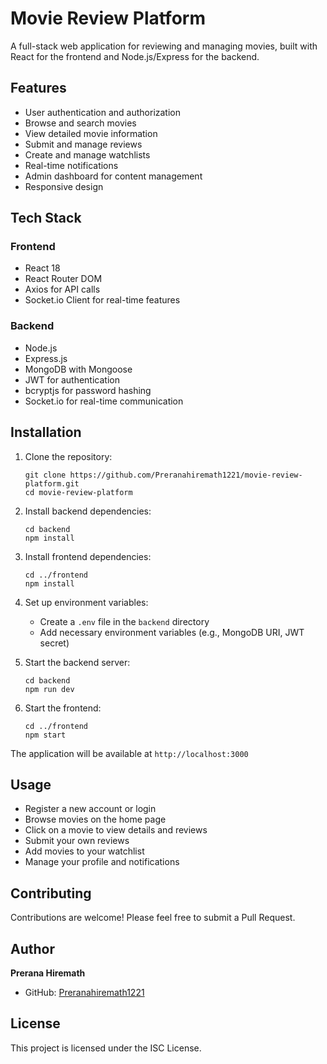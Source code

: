 # Movie Review Platform

A full-stack web application for reviewing and managing movies, built with React for the frontend and Node.js/Express for the backend.

## Features

- User authentication and authorization
- Browse and search movies
- View detailed movie information
- Submit and manage reviews
- Create and manage watchlists
- Real-time notifications
- Admin dashboard for content management
- Responsive design

## Tech Stack

### Frontend
- React 18
- React Router DOM
- Axios for API calls
- Socket.io Client for real-time features

### Backend
- Node.js
- Express.js
- MongoDB with Mongoose
- JWT for authentication
- bcryptjs for password hashing
- Socket.io for real-time communication

## Installation

1. Clone the repository:
   ```
   git clone https://github.com/Preranahiremath1221/movie-review-platform.git
   cd movie-review-platform
   ```

2. Install backend dependencies:
   ```
   cd backend
   npm install
   ```

3. Install frontend dependencies:
   ```
   cd ../frontend
   npm install
   ```

4. Set up environment variables:
   - Create a `.env` file in the `backend` directory
   - Add necessary environment variables (e.g., MongoDB URI, JWT secret)

5. Start the backend server:
   ```
   cd backend
   npm run dev
   ```

6. Start the frontend:
   ```
   cd ../frontend
   npm start
   ```

The application will be available at `http://localhost:3000`

## Usage

- Register a new account or login
- Browse movies on the home page
- Click on a movie to view details and reviews
- Submit your own reviews
- Add movies to your watchlist
- Manage your profile and notifications

## Contributing

Contributions are welcome! Please feel free to submit a Pull Request.

## Author

**Prerana Hiremath**
- GitHub: [Preranahiremath1221](https://github.com/Preranahiremath1221)

## License

This project is licensed under the ISC License.

